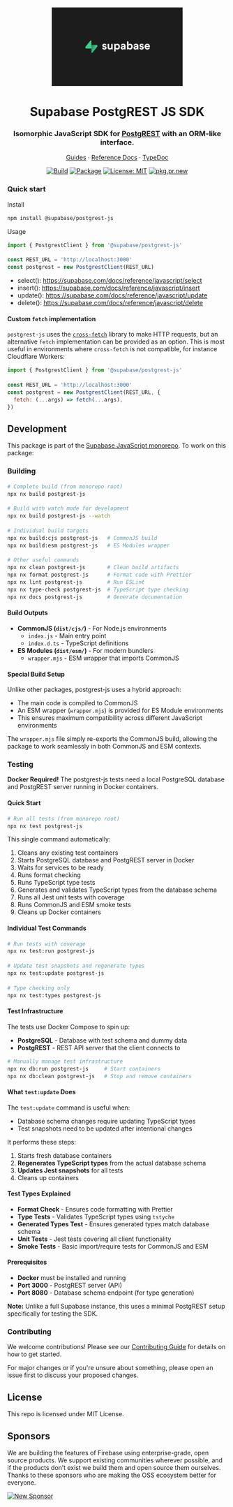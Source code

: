 <br />
<p align="center">
  <a href="https://supabase.io">
        <picture>
      <source media="(prefers-color-scheme: dark)" srcset="https://raw.githubusercontent.com/supabase/supabase/master/packages/common/assets/images/supabase-logo-wordmark--dark.svg">
      <source media="(prefers-color-scheme: light)" srcset="https://raw.githubusercontent.com/supabase/supabase/master/packages/common/assets/images/supabase-logo-wordmark--light.svg">
      <img alt="Supabase Logo" width="300" src="https://raw.githubusercontent.com/supabase/supabase/master/packages/common/assets/images/logo-preview.jpg">
    </picture>
  </a>

  <h1 align="center">Supabase PostgREST JS SDK</h1>

  <h3 align="center">Isomorphic JavaScript SDK for <a href="https://postgrest.org">PostgREST</a> with an ORM-like interface.</h3>

  <p align="center">
    <a href="https://supabase.com/docs/guides/database">Guides</a>
    ·
    <a href="https://supabase.com/docs/reference/javascript/select">Reference Docs</a>
    ·
    <a href="https://supabase.github.io/supabase-js/postgrest-js/v2/spec.json">TypeDoc</a>
  </p>
</p>

<div align="center">

[![Build](https://github.com/supabase/supabase-js/workflows/CI/badge.svg)](https://github.com/supabase/supabase-js/actions?query=branch%3Amaster)
[![Package](https://img.shields.io/npm/v/@supabase/postgrest-js)](https://www.npmjs.com/package/@supabase/postgrest-js)
[![License: MIT](https://img.shields.io/npm/l/@supabase/supabase-js)](#license)
[![pkg.pr.new](https://pkg.pr.new/badge/supabase/postgrest-js)](https://pkg.pr.new/~/supabase/postgrest-js)

</div>

### Quick start

Install

```bash
npm install @supabase/postgrest-js
```

Usage

```js
import { PostgrestClient } from '@supabase/postgrest-js'

const REST_URL = 'http://localhost:3000'
const postgrest = new PostgrestClient(REST_URL)
```

- select(): https://supabase.com/docs/reference/javascript/select
- insert(): https://supabase.com/docs/reference/javascript/insert
- update(): https://supabase.com/docs/reference/javascript/update
- delete(): https://supabase.com/docs/reference/javascript/delete

#### Custom `fetch` implementation

`postgrest-js` uses the [`cross-fetch`](https://www.npmjs.com/package/cross-fetch) library to make HTTP requests, but an alternative `fetch` implementation can be provided as an option. This is most useful in environments where `cross-fetch` is not compatible, for instance Cloudflare Workers:

```js
import { PostgrestClient } from '@supabase/postgrest-js'

const REST_URL = 'http://localhost:3000'
const postgrest = new PostgrestClient(REST_URL, {
  fetch: (...args) => fetch(...args),
})
```

## Development

This package is part of the [Supabase JavaScript monorepo](https://github.com/supabase/supabase-js). To work on this package:

### Building

```bash
# Complete build (from monorepo root)
npx nx build postgrest-js

# Build with watch mode for development
npx nx build postgrest-js --watch

# Individual build targets
npx nx build:cjs postgrest-js   # CommonJS build
npx nx build:esm postgrest-js   # ES Modules wrapper

# Other useful commands
npx nx clean postgrest-js       # Clean build artifacts
npx nx format postgrest-js      # Format code with Prettier
npx nx lint postgrest-js        # Run ESLint
npx nx type-check postgrest-js  # TypeScript type checking
npx nx docs postgrest-js        # Generate documentation
```

#### Build Outputs

- **CommonJS (`dist/cjs/`)** - For Node.js environments
  - `index.js` - Main entry point
  - `index.d.ts` - TypeScript definitions
- **ES Modules (`dist/esm/`)** - For modern bundlers
  - `wrapper.mjs` - ESM wrapper that imports CommonJS

#### Special Build Setup

Unlike other packages, postgrest-js uses a hybrid approach:

- The main code is compiled to CommonJS
- An ESM wrapper (`wrapper.mjs`) is provided for ES Module environments
- This ensures maximum compatibility across different JavaScript environments

The `wrapper.mjs` file simply re-exports the CommonJS build, allowing the package to work seamlessly in both CommonJS and ESM contexts.

### Testing

**Docker Required!** The postgrest-js tests need a local PostgreSQL database and PostgREST server running in Docker containers.

#### Quick Start

```bash
# Run all tests (from monorepo root)
npx nx test postgrest-js
```

This single command automatically:

1. Cleans any existing test containers
2. Starts PostgreSQL database and PostgREST server in Docker
3. Waits for services to be ready
4. Runs format checking
5. Runs TypeScript type tests
6. Generates and validates TypeScript types from the database schema
7. Runs all Jest unit tests with coverage
8. Runs CommonJS and ESM smoke tests
9. Cleans up Docker containers

#### Individual Test Commands

```bash
# Run tests with coverage
npx nx test:run postgrest-js

# Update test snapshots and regenerate types
npx nx test:update postgrest-js

# Type checking only
npx nx test:types postgrest-js

```

#### Test Infrastructure

The tests use Docker Compose to spin up:

- **PostgreSQL** - Database with test schema and dummy data
- **PostgREST** - REST API server that the client connects to

```bash
# Manually manage test infrastructure
npx nx db:run postgrest-js     # Start containers
npx nx db:clean postgrest-js   # Stop and remove containers
```

#### What `test:update` Does

The `test:update` command is useful when:

- Database schema changes require updating TypeScript types
- Test snapshots need to be updated after intentional changes

It performs these steps:

1. Starts fresh database containers
2. **Regenerates TypeScript types** from the actual database schema
3. **Updates Jest snapshots** for all tests
4. Cleans up containers

#### Test Types Explained

- **Format Check** - Ensures code formatting with Prettier
- **Type Tests** - Validates TypeScript types using `tstyche`
- **Generated Types Test** - Ensures generated types match database schema
- **Unit Tests** - Jest tests covering all client functionality
- **Smoke Tests** - Basic import/require tests for CommonJS and ESM

#### Prerequisites

- **Docker** must be installed and running
- **Port 3000** - PostgREST server (API)
- **Port 8080** - Database schema endpoint (for type generation)

**Note:** Unlike a full Supabase instance, this uses a minimal PostgREST setup specifically for testing the SDK.

### Contributing

We welcome contributions! Please see our [Contributing Guide](../../../CONTRIBUTING.md) for details on how to get started.

For major changes or if you're unsure about something, please open an issue first to discuss your proposed changes.

## License

This repo is licensed under MIT License.

## Sponsors

We are building the features of Firebase using enterprise-grade, open source products. We support existing communities wherever possible, and if the products don’t exist we build them and open source them ourselves. Thanks to these sponsors who are making the OSS ecosystem better for everyone.

[![New Sponsor](https://user-images.githubusercontent.com/10214025/90518111-e74bbb00-e198-11ea-8f88-c9e3c1aa4b5b.png)](https://github.com/sponsors/supabase)

